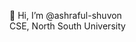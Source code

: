 👋 Hi, I’m @ashraful-shuvon <br>
CSE, North South University
<!---
- 👀 I’m interested in ...
- 🌱 I’m currently learning ...
- 💞️ I’m looking to collaborate on ...
- 📫 How to reach me ...


ashraful-shuvon/ashraful-shuvon is a ✨ special ✨ repository because its `README.md` (this file) appears on your GitHub profile.
You can click the Preview link to take a look at your changes.
--->
